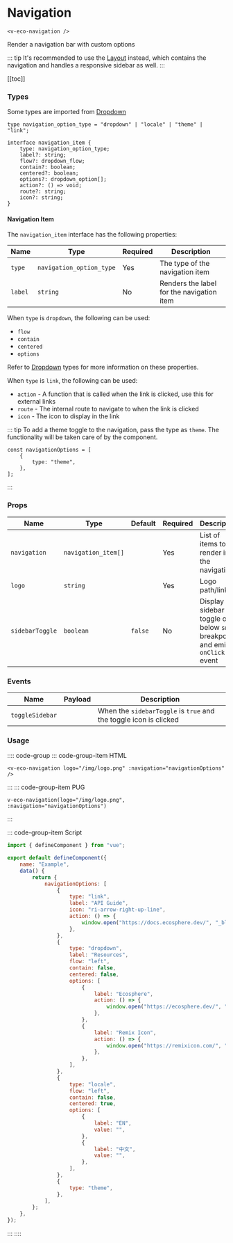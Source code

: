 # Navigation

```html:no-line-numbers
<v-eco-navigation />
```

Render a navigation bar with custom options

::: tip
It's recommended to use the [Layout](/layout) instead, which contains the navigation and handles a responsive sidebar as well.
:::

[[toc]]

### Types

Some types are imported from [Dropdown](/components/dropdown.html#types)

```ts:no-line-numbers
type navigation_option_type = "dropdown" | "locale" | "theme" | "link";

interface navigation_item {
	type: navigation_option_type;
	label?: string;
	flow?: dropdown_flow;
	contain?: boolean;
	centered?: boolean;
	options?: dropdown_option[];
	action?: () => void;
	route?: string;
	icon?: string;
}
```

#### Navigation Item

The `navigation_item` interface has the following properties:

| Name    | Type                     | Required | Description                               |
| ------- | ------------------------ | -------- | ----------------------------------------- |
| `type`  | `navigation_option_type` | Yes      | The type of the navigation item           |
| `label` | `string`                 | No       | Renders the label for the navigation item |

When `type` is `dropdown`, the following can be used:

-   `flow`
-   `contain`
-   `centered`
-   `options`

Refer to [Dropdown](/components/dropdown.html#types) types for more information on these properties.

When `type` is `link`, the following can be used:

-   `action` - A function that is called when the link is clicked, use this for external links
-   `route` - The internal route to navigate to when the link is clicked
-   `icon` - The icon to display in the link

::: tip
To add a theme toggle to the navigation, pass the type as `theme`. The functionality will be taken care of by the component.

```js:no-line-numbers
const navigationOptions = [
	{
		type: "theme",
	},
];
```

:::

### Props

| Name            | Type                | Default | Required | Description                                                                 |
| --------------- | ------------------- | ------- | -------- | --------------------------------------------------------------------------- |
| `navigation`    | `navigation_item[]` |         | Yes      | List of items to render in the navigation                                   |
| `logo`          | `string`            |         | Yes      | Logo path/link                                                              |
| `sidebarToggle` | `boolean`           | `false` | No       | Display a sidebar toggle on below `sm` breakpoints and emit `onClick` event |

### Events

| Name            | Payload | Description                                                       |
| --------------- | ------- | ----------------------------------------------------------------- |
| `toggleSidebar` |         | When the `sidebarToggle` is `true` and the toggle icon is clicked |

### Usage

:::: code-group
::: code-group-item HTML

```html:no-line-numbers
<v-eco-navigation logo="/img/logo.png" :navigation="navigationOptions" />
```

:::
::: code-group-item PUG

```pug:no-line-numbers
v-eco-navigation(logo="/img/logo.png", :navigation="navigationOptions")
```

:::

::: code-group-item Script

```js
import { defineComponent } from "vue";

export default defineComponent({
	name: "Example",
	data() {
		return {
			navigationOptions: [
				{
					type: "link",
					label: "API Guide",
					icon: "ri-arrow-right-up-line",
					action: () => {
						window.open("https://docs.ecosphere.dev/", "_blank");
					},
				},
				{
					type: "dropdown",
					label: "Resources",
					flow: "left",
					contain: false,
					centered: false,
					options: [
						{
							label: "Ecosphere",
							action: () => {
								window.open("https://ecosphere.dev/", "_blank");
							},
						},
						{
							label: "Remix Icon",
							action: () => {
								window.open("https://remixicon.com/", "_blank");
							},
						},
					],
				},
				{
					type: "locale",
					flow: "left",
					contain: false,
					centered: true,
					options: [
						{
							label: "EN",
							value: "",
						},
						{
							label: "中文",
							value: "",
						},
					],
				},
				{
					type: "theme",
				},
			],
		};
	},
});
```

:::
::::
